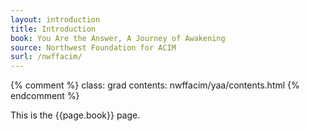 ```yaml
---
layout: introduction
title: Introduction
book: You Are the Answer, A Journey of Awakening
source: Northwest Foundation for ACIM
surl: /nwffacim/
---
```


{% comment %}
class: grad
contents: nwffacim/yaa/contents.html
{% endcomment %}

This is the {{page.book}} page.

